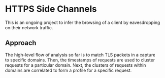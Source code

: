 # HTTPS Side Channels
This is an ongoing project to infer the browsing of a client by 
eavesdropping on their network traffic.

## Approach
The high-level flow of analysis so far is to match TLS packets in a capture 
to specific domains. Then, the timestamps of requests are used to cluster 
requests for a particular domain. Next, the clusters of requests within domains 
are correlated to form a profile for a specific request.

